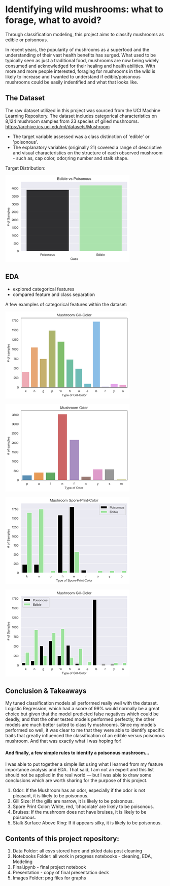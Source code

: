 # Identifying wild mushrooms: what to forage, what to avoid? 

Through classification modeling, this project aims to classify mushrooms as edible or poisonous. 

In recent years, the popularity of mushrooms as a superfood and the understanding of their vast health benefits has surged.  What used to be typically seen as just a traditional food, mushrooms are now being widely consumed and acknowledged for their healing and health abilities.  With more and more people interested, foraging for mushrooms in the wild is likely to increase and I wanted to understand if edible/poisonous mushrooms could be easily indentified and what that looks like. 

## The Dataset 

The raw dataset utilized in this project was sourced from the UCI Machine Learning Repository. The dataset includes categorical characteristics on 8,124 mushroom samples from 23 species of gilled mushrooms. https://archive.ics.uci.edu/ml/datasets/Mushroom

- The target variable assessed was a class distinction of 'edible' or 'poisonous'. 
- The explanatory variables (originally 21) covered a range of descriptive and visual characteristics on the structure of each observed mushroom - such as, cap color, odor,ring number and stalk shape.

Target Distribution: 

![](/images/target.png)

## EDA 
- explored categorical features
- compared feature and class separation 

A few examples of categorical features within the dataset: 

![](/images/features.png)

![](/images/odor.png)

![](/images/spore.png)

![](/images/gillcolor.png)

## Conclusion & Takeaways

My tuned classification models all performed really well with the dataset. Logistic Regression, which had a score of 99% would normally be a great choice but given that the model predicted false negatives which could be deadly, and that the other tested models performed perfectly, the other models are much better suited to classify mushrooms.  Since my models performed so well, it was clear to me that they were able to identify specific traits that greatly influenced the classification of an edible versus poisonous mushroom. And that was exactly what I was hoping for!  

#### And finally, a few simple rules to identify a poisonous mushroom…

I was able to put together a simple list using what I learned from my feature importance analysis and EDA. That said, I am not an expert and this list should not be applied in the real world — but I was able to draw some conclusions which are worth sharing for the purpose of this project.

1. Odor: If the Mushroom has an odor, especially if the odor is not pleasant, it is likely to be poisonous.
2. Gill Size: If the gills are narrow, it is likely to be poisonous.
3. Spore Print Color: White, red, ‘chocolate’ are likely to be poisonous.
4. Bruises: If the mushroom does not have bruises, it is likely to be poisonous.
5. Stalk Surface Above Ring: If it appears silky, it is likely to be poisonous.



## Contents of this project repository:

1. Data Folder: all csvs stored here and pkled data post cleaning
2. Notebooks Folder: all work in progress notebooks - cleaning, EDA, Modeling
3. Final.ipynb - final project notebook
4. Presentation - copy of final presentation deck
5. Images Folder: png files for graphs
